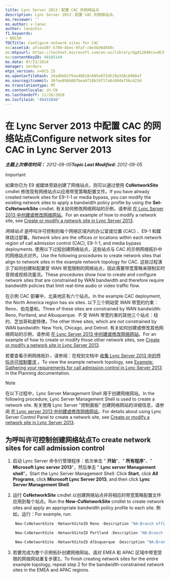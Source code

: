 ```yaml
---
title: Lync Server 2013：配置 CAC 的网络站点
description: Lync Server 2013：配置 CAC 的网络站点。
ms.reviewer: ''
ms.author: v-lanac
author: lanachin
f1.keywords:
- NOCSH
TOCTitle: Configure network sites for CAC
ms:assetid: afcea38f-5789-45ec-97af-c6e38364950c
ms:mtpsurl: https://technet.microsoft.com/en-us/library/Gg412840(v=OCS.15)
ms:contentKeyID: 48185144
ms.date: 07/23/2014
manager: serdars
mtps_version: v=OCS.15
ms.openlocfilehash: 24adbbb1f5ee46618c685e072d519a338cb9b0af
ms.sourcegitcommit: 36fee89bb887bea4f18b19f17a8c69daf5bc423d
ms.translationtype: MT
ms.contentlocale: zh-CN
ms.lasthandoff: 11/26/2020
ms.locfileid: "49433848"
---
```

# <a name="configure-network-sites-for-cac-in-lync-server-2013"></a><span data-ttu-id="40bc0-103">在 Lync Server 2013 中配置 CAC 的网络站点</span><span class="sxs-lookup"><span data-stu-id="40bc0-103">Configure network sites for CAC in Lync Server 2013</span></span>

<div data-xmlns="http://www.w3.org/1999/xhtml">

<div class="topic" data-xmlns="http://www.w3.org/1999/xhtml" data-msxsl="urn:schemas-microsoft-com:xslt" data-cs="https://msdn.microsoft.com/">

<div data-asp="https://msdn2.microsoft.com/asp">



</div>

<div id="mainSection">

<div id="mainBody"><span data-ttu-id="40bc0-104">

<span> </span></span><span class="sxs-lookup"><span data-stu-id="40bc0-104">

<span> </span></span></span>

<span data-ttu-id="40bc0-105">_**主题上次修改时间：** 2012-09-05_</span><span class="sxs-lookup"><span data-stu-id="40bc0-105">_**Topic Last Modified:** 2012-09-05_</span></span>

<div class=" ">


> [!IMPORTANT]  
> <span data-ttu-id="40bc0-106">如果你已为 E9 或媒体旁路创建了网络站点，则可以通过使用 <STRONG>CsNetworkSite</STRONG> cmdlet 修改现有网络站点以应用带宽策略配置文件。</span><span class="sxs-lookup"><span data-stu-id="40bc0-106">If you have already created network sites for E9-1-1 or media bypass, you can modify the existing network sites to apply a bandwidth policy profile by using the <STRONG>Set-CsNetworkSite</STRONG> cmdlet.</span></span> <span data-ttu-id="40bc0-107">有关如何修改网络网站的示例，请参阅 <A href="lync-server-2013-create-or-modify-a-network-site.md">在 Lync Server 2013 中创建或修改网络网站</A>。</span><span class="sxs-lookup"><span data-stu-id="40bc0-107">For an example of how to modify a network site, see <A href="lync-server-2013-create-or-modify-a-network-site.md">Create or modify a network site in Lync Server 2013</A>.</span></span>



</div>

<span data-ttu-id="40bc0-108">*网络站点* 是呼叫许可控制的每个网络区域内的办公室或位置 (CAC) 、E9-1 和媒体绕过部署。</span><span class="sxs-lookup"><span data-stu-id="40bc0-108">*Network sites* are the offices or locations within each network region of call admission control (CAC), E9-1-1, and media bypass deployments.</span></span> <span data-ttu-id="40bc0-109">使用以下过程创建网络站点，这些站点与 CAC 的示例网络拓扑中的网络站点对齐。</span><span class="sxs-lookup"><span data-stu-id="40bc0-109">Use the following procedures to create network sites that align to network sites in the example network topology for CAC.</span></span> <span data-ttu-id="40bc0-110">这些过程演示了如何创建和配置受 WAN 带宽限制的网络站点，因此需要带宽策略来限制实时音频或视频流量流。</span><span class="sxs-lookup"><span data-stu-id="40bc0-110">These procedures show how to create and configure network sites that are constrained by WAN bandwidth and therefore require bandwidth policies that limit real-time audio or video traffic flow.</span></span>

<span data-ttu-id="40bc0-111">在示例 CAC 部署中，北美地区有六个站点。</span><span class="sxs-lookup"><span data-stu-id="40bc0-111">In the example CAC deployment, the North America region has six sites.</span></span> <span data-ttu-id="40bc0-112">以下三个网站受 WAN 带宽的约束： Reno、伯克基和。</span><span class="sxs-lookup"><span data-stu-id="40bc0-112">Three of these sites are constrained by WAN bandwidth: Reno, Portland, and Albuquerque.</span></span> <span data-ttu-id="40bc0-113">*不* 受 WAN 带宽约束的其他三个站点：纽约、芝加哥和底特律。</span><span class="sxs-lookup"><span data-stu-id="40bc0-113">The other three sites, which are *not* constrained by WAN bandwidth: New York, Chicago, and Detroit.</span></span> <span data-ttu-id="40bc0-114">有关如何创建或修改其他网络网站的示例，请参阅 [在 Lync Server 2013 中创建或修改网络网站](lync-server-2013-create-or-modify-a-network-site.md)。</span><span class="sxs-lookup"><span data-stu-id="40bc0-114">For an example of how to create or modify those other network sites, see [Create or modify a network site in Lync Server 2013](lync-server-2013-create-or-modify-a-network-site.md).</span></span>

<span data-ttu-id="40bc0-115">若要查看示例网络拓扑，请参阅：在规划文档中 [收集 Lync Server 2013 中的呼叫许可控制要求](lync-server-2013-example-of-gathering-your-requirements-for-call-admission-control.md) 。</span><span class="sxs-lookup"><span data-stu-id="40bc0-115">To view the example network topology, see [Example: Gathering your requirements for call admission control in Lync Server 2013](lync-server-2013-example-of-gathering-your-requirements-for-call-admission-control.md) in the Planning documentation.</span></span>

<div class=" ">


> [!NOTE]  
> <span data-ttu-id="40bc0-116">在以下过程中，Lync Server Management Shell 用于创建网络网站。</span><span class="sxs-lookup"><span data-stu-id="40bc0-116">In the following procedure, Lync Server Management Shell is used to create a network site.</span></span> <span data-ttu-id="40bc0-117">有关使用 Lync Server "控制面板" 创建网络网站的详细信息，请参阅 <A href="lync-server-2013-create-or-modify-a-network-site.md">在 Lync server 2013 中创建或修改网络网站</A>。</span><span class="sxs-lookup"><span data-stu-id="40bc0-117">For details about using Lync Server Control Panel to create a network site, see <A href="lync-server-2013-create-or-modify-a-network-site.md">Create or modify a network site in Lync Server 2013</A>.</span></span>



</div>

<div>

## <a name="to-create-network-sites-for-call-admission-control"></a><span data-ttu-id="40bc0-118">为呼叫许可控制创建网络站点</span><span class="sxs-lookup"><span data-stu-id="40bc0-118">To create network sites for call admission control</span></span>

1.  <span data-ttu-id="40bc0-119">启动 Lync Server 命令行管理程序：依次单击 " **开始**"、" **所有程序**"、" **Microsoft Lync server 2013**"，然后单击 " **Lync server Management shell**"。</span><span class="sxs-lookup"><span data-stu-id="40bc0-119">Start the Lync Server Management Shell: Click **Start**, click **All Programs**, click **Microsoft Lync Server 2013**, and then click **Lync Server Management Shell**.</span></span>

2.  <span data-ttu-id="40bc0-120">运行 **CsNetworkSite** cmdlet 以创建网络站点并将相应的带宽策略配置文件应用到每个站点。</span><span class="sxs-lookup"><span data-stu-id="40bc0-120">Run the **New-CsNetworkSite** cmdlet to create network sites and apply an appropriate bandwidth policy profile to each site.</span></span> <span data-ttu-id="40bc0-121">例如，运行：</span><span class="sxs-lookup"><span data-stu-id="40bc0-121">For example, run:</span></span>
    
       ```powershell
        New-CsNetworkSite -NetworkSiteID Reno -Description "NA:Branch office for sales force" -NetworkRegionID NorthAmerica -BWPolicyProfileID 10MB_Link
       ```
    
       ```powershell
        New-CsNetworkSite -NetworkSiteID Portland -Description "NA:Branch office for marketing force" -NetworkRegionID NorthAmerica -BWPolicyProfileID 5MB_Link
       ```
    
       ```powershell
        New-CsNetworkSite -NetworkSiteID Albuquerque -Description "NA:Branch office for SouthWest sales" -NetworkRegionID EMEA -BWPolicyProfileID 10MB_Link
       ```

3.  <span data-ttu-id="40bc0-122">若要完成为整个示例拓扑创建网络网站，请对 EMEA 和 APAC 区域中带宽受限的网络网站重复步骤2。</span><span class="sxs-lookup"><span data-stu-id="40bc0-122">To finish creating network sites for the entire example topology, repeat step 2 for the bandwidth-constrained network sites in the EMEA and APAC regions.</span></span>

<span data-ttu-id="40bc0-123"></div>

</div>

<span> </span>

</div>

</div>

</span><span class="sxs-lookup"><span data-stu-id="40bc0-123"></div>

</div>

<span> </span>

</div>

</div>

</span></span></div>

